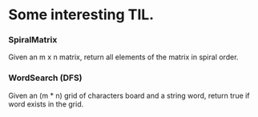 # Some interesting TIL.

### SpiralMatrix
Given an m x n matrix, return all elements of the matrix in spiral order.


### WordSearch (DFS)
Given an (m * n) grid of characters board and a string word, return true if word exists in the grid.
